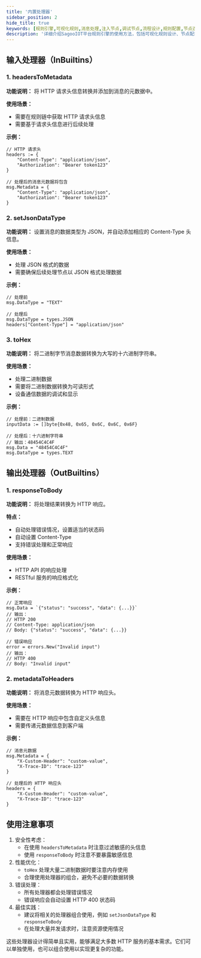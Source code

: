 ```yaml
---
title: '内置处理器'
sidebar_position: 2
hide_title: true
keywords: [规则引擎,可视化规则,消息处理,注入节点,调试节点,流程设计,规则配置,节点连接,规则编排,逻辑处理]
description: '详细介绍SagooIOT平台规则引擎的使用方法，包括可视化规则设计、节点配置、消息处理等功能。'
---
```


## 输入处理器（InBuiltins）

### 1. headersToMetadata

**功能说明：** 将 HTTP 请求头信息转换并添加到消息的元数据中。

**使用场景：**

- 需要在规则链中获取 HTTP 请求头信息
- 需要基于请求头信息进行后续处理

**示例：**

```
// HTTP 请求头
headers := {
    "Content-Type": "application/json",
    "Authorization": "Bearer token123"
}

// 处理后的消息元数据将包含
msg.Metadata = {
    "Content-Type": "application/json",
    "Authorization": "Bearer token123"
}
```

### 2. setJsonDataType

**功能说明：** 设置消息的数据类型为 JSON，并自动添加相应的 Content-Type 头信息。

**使用场景：**

- 处理 JSON 格式的数据
- 需要确保后续处理节点以 JSON 格式处理数据

**示例：**

```
// 处理前
msg.DataType = "TEXT"

// 处理后
msg.DataType = types.JSON
headers["Content-Type"] = "application/json"
```

### 3. toHex

**功能说明：** 将二进制字节消息数据转换为大写的十六进制字符串。

**使用场景：**

- 处理二进制数据
- 需要将二进制数据转换为可读形式
- 设备通信数据的调试和显示

**示例：**

```
// 处理前：二进制数据
inputData := []byte{0x48, 0x65, 0x6C, 0x6C, 0x6F}

// 处理后：十六进制字符串
// 输出：48454C4C4F
msg.Data = "48454C4C4F"
msg.DataType = types.TEXT
```

## 输出处理器（OutBuiltins）

### 1. responseToBody

**功能说明：** 将处理结果转换为 HTTP 响应。

**特点：**

- 自动处理错误情况，设置适当的状态码
- 自动设置 Content-Type
- 支持错误处理和正常响应

**使用场景：**

- HTTP API 的响应处理
- RESTful 服务的响应格式化

**示例：**

```
// 正常响应
msg.Data = `{"status": "success", "data": {...}}`
// 输出：
// HTTP 200
// Content-Type: application/json
// Body: {"status": "success", "data": {...}}

// 错误响应
error = errors.New("Invalid input")
// 输出：
// HTTP 400
// Body: "Invalid input"
```

### 2. metadataToHeaders

**功能说明：** 将消息元数据转换为 HTTP 响应头。

**使用场景：**

- 需要在 HTTP 响应中包含自定义头信息
- 需要传递元数据信息到客户端

**示例：**

```
// 消息元数据
msg.Metadata = {
    "X-Custom-Header": "custom-value",
    "X-Trace-ID": "trace-123"
}

// 处理后的 HTTP 响应头
headers = {
    "X-Custom-Header": "custom-value",
    "X-Trace-ID": "trace-123"
}
```

## 使用注意事项

1. 安全性考虑：
    - 在使用 `headersToMetadata` 时注意过滤敏感的头信息
    - 使用 `responseToBody` 时注意不要暴露敏感信息
2. 性能优化：
    - `toHex` 处理大量二进制数据时要注意内存使用
    - 合理使用处理器的组合，避免不必要的数据转换
3. 错误处理：
    - 所有处理器都会处理错误情况
    - 错误响应会自动设置 HTTP 400 状态码
4. 最佳实践：
    - 建议将相关的处理器组合使用，例如 `setJsonDataType` 和 `responseToBody`
    - 在处理大量并发请求时，注意资源使用情况

这些处理器设计得简单且实用，能够满足大多数 HTTP 服务的基本需求。它们可以单独使用，也可以组合使用以实现更复杂的功能。
